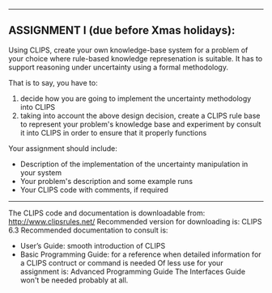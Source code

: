 ------------------------------------------------------------------------
ASSIGNMENT I (due before Xmas holidays):
----------------------------------------
Using CLIPS, create your own knowledge-base system for a problem of
your choice where rule-based knowledge represenation is suitable.
It has to support reasoning under uncertainty using a formal methodology.

That is to say, you have to:
1) decide how you are going to implement the uncertainty methodology
into CLIPS
2) taking into account the above design decision, create a CLIPS rule
base to represent your problem's knowledge base and experiment
by consult it into CLIPS in order to ensure that it properly functions

Your assignment should include:
- Description of the implementation of the uncertainty manipulation
in your system
- Your problem's description and some example runs
- Your CLIPS code with comments, if required
------------------------------------------------------------------------


The CLIPS code and documentation is downloadable from:
http://www.clipsrules.net/
Recommended version for downloading is: CLIPS 6.3
Recommended documentation to consult is:
- User’s Guide: smooth introduction of CLIPS
- Basic Programming Guide: for a reference when detailed information
for a CLIPS contruct or command is needed
Of less use for your assignment is: Advanced Programming Guide
The Interfaces Guide won't be needed probably at all.